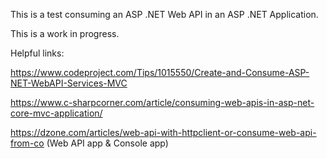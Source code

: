 This is a test consuming an ASP .NET Web API in an ASP .NET Application.

This is a work in progress.

Helpful links:

https://www.codeproject.com/Tips/1015550/Create-and-Consume-ASP-NET-WebAPI-Services-MVC

https://www.c-sharpcorner.com/article/consuming-web-apis-in-asp-net-core-mvc-application/

https://dzone.com/articles/web-api-with-httpclient-or-consume-web-api-from-co (Web API app & Console app)


